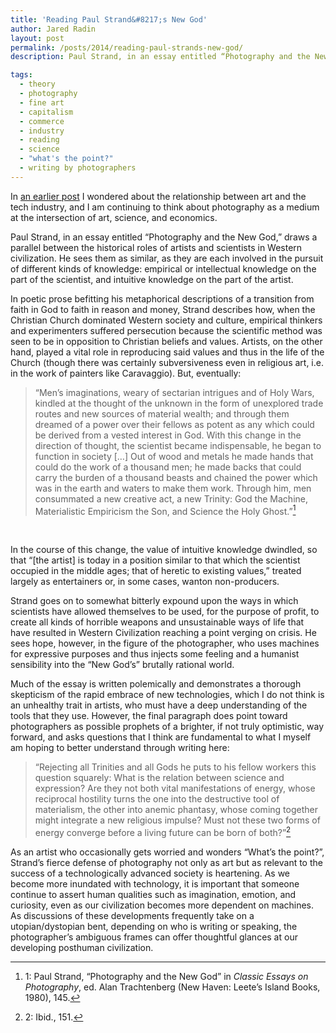 ```yaml
---
title: 'Reading Paul Strand&#8217;s New God'
author: Jared Radin
layout: post
permalink: /posts/2014/reading-paul-strands-new-god/
description: Paul Strand, in an essay entitled “Photography and the New God,” draws a parallel between the historical roles of artists and scientists in Western civilization.

tags:
  - theory
  - photography
  - fine art
  - capitalism
  - commerce
  - industry
  - reading
  - science
  - "what's the point?"
  - writing by photographers
---
```

In <a href="/posts/2014/industrial-picture-making/">an earlier post</a> I wondered about the relationship between art and the tech industry, and I am continuing to think about photography as a medium at the intersection of art, science, and economics.

Paul Strand, in an essay entitled “Photography and the New God,” draws a parallel between the historical roles of artists and scientists in Western civilization. He sees them as similar, as they are each involved in the pursuit of different kinds of knowledge: empirical or intellectual knowledge on the part of the scientist, and intuitive knowledge on the part of the artist.  

In poetic prose befitting his metaphorical descriptions of a transition from faith in God to faith in reason and money, Strand describes how, when the Christian Church dominated Western society and culture, empirical thinkers and experimenters suffered persecution because the scientific method was seen to be in opposition to Christian beliefs and values. Artists, on the other hand, played a vital role in reproducing said values and thus in the life of the Church (though there was certainly subversiveness even in religious art, i.e. in the work of painters like Caravaggio). But, eventually:
<!--more-->

> “Men&#8217;s imaginations, weary of sectarian intrigues and of Holy Wars, kindled at the thought of the unknown in the form of unexplored trade routes and new sources of material wealth; and through them dreamed of a power over their fellows as potent as any which could be derived from a vested interest in God. With this change in the direction of thought, the scientist became indispensable, he began to function in society […] Out of wood and metals he made hands that could do the work of a thousand men; he made backs that could carry the burden of a thousand beasts and chained the power which was in the earth and waters to make them work. Through him, men consummated a new creative act, a new Trinity: God the Machine, Materialistic Empiricism the Son, and Science the Holy Ghost.”[^1]

&nbsp;

In the course of this change, the value of intuitive knowledge dwindled, so that “[the artist] is today in a position similar to that which the scientist occupied in the middle ages; that of heretic to existing values,” treated largely as entertainers or, in some cases, wanton non-producers.

Strand goes on to somewhat bitterly expound upon the ways in which scientists have allowed themselves to be used, for the purpose of profit, to create all kinds of horrible weapons and unsustainable ways of life that have resulted in Western Civilization reaching a point verging on crisis. He sees hope, however, in the figure of the photographer, who uses machines for expressive purposes and thus injects some feeling and a humanist sensibility into the “New God&#8217;s” brutally rational world.

Much of the essay is written polemically and demonstrates a thorough skepticism of the rapid embrace of new technologies, which I do not think is an unhealthy trait in artists, who must have a deep understanding of the tools that they use. However, the final paragraph does point toward photographers as possible prophets of a brighter, if not truly optimistic, way forward, and asks questions that I think are fundamental to what I myself am hoping to better understand through writing here:

> “Rejecting all Trinities and all Gods he puts to his fellow workers this question squarely: What is the relation between science and expression? Are they not both vital manifestations of energy, whose reciprocal hostility turns the one into the destructive tool of materialism, the other into anemic phantasy, whose coming together might integrate a new religious impulse? Must not these two forms of energy converge before a living future can be born of both?”[^2]

As an artist who occasionally gets worried and wonders &#8220;What&#8217;s the point?&#8221;, Strand&#8217;s fierce defense of photography not only as art but as relevant to the success of a technologically advanced society is heartening. As we become more inundated with technology, it is important that someone continue to assert human qualities such as imagination, emotion, and curiosity, even as our civilization becomes more dependent on machines. As discussions of these developments frequently take on a utopian/dystopian bent, depending on who is writing or speaking, the photographer&#8217;s ambiguous frames can offer thoughtful glances at our developing posthuman civilization.

 [^1]: 1: Paul Strand, &#8220;Photography and the New God&#8221; in *Classic Essays on Photography*, ed. Alan Trachtenberg (New Haven: Leete&#8217;s Island Books, 1980), 145.
 [^2]: 2: Ibid., 151.
